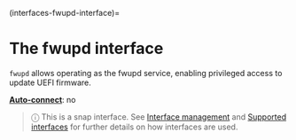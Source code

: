(interfaces-fwupd-interface)=
# The fwupd interface

`fwupd` allows operating as the fwupd service, enabling privileged access to update UEFI firmware.


**[Auto-connect](/t/interface-management/6154#heading--auto-connections)**: no</br>

> ⓘ  This is a snap interface. See [Interface management](/) and [Supported interfaces](/interfaces/index) for further details on how interfaces are used.

